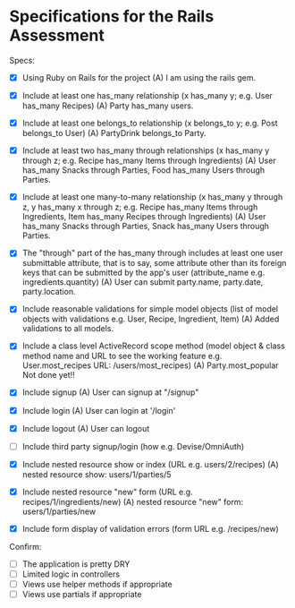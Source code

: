 # Specifications for the Rails Assessment

Specs:
- [x] Using Ruby on Rails for the project 
		(A) I am using the rails gem.

- [x] Include at least one has_many relationship (x has_many y; e.g. User has_many Recipes) 
		(A) Party has_many users.

- [x] Include at least one belongs_to relationship (x belongs_to y; e.g. Post belongs_to User)
		(A) PartyDrink belongs_to Party.

- [x] Include at least two has_many through relationships (x has_many y through z; e.g. Recipe has_many Items through Ingredients)
		(A) User has_many Snacks through Parties, Food has_many Users through Parties.

- [x] Include at least one many-to-many relationship (x has_many y through z, y has_many x through z; e.g. Recipe has_many Items through Ingredients, Item has_many Recipes through Ingredients)
		(A) User has_many Snacks through Parties, Snack has_many Users through Parties.

- [x] The "through" part of the has_many through includes at least one user submittable attribute, that is to say, some attribute other than its foreign keys that can be submitted by the app's user (attribute_name e.g. ingredients.quantity)
		(A) User can submit party.name, party.date, party.location.
		
- [x] Include reasonable validations for simple model objects (list of model objects with validations e.g. User, Recipe, Ingredient, Item)
		(A) Added validations to all models.

- [x] Include a class level ActiveRecord scope method (model object & class method name and URL to see the working feature e.g. User.most_recipes URL: /users/most_recipes)
	(A) Party.most_popular
	Not done yet!!

- [x] Include signup
	(A) User can signup at "/signup"

- [x] Include login
	(A) User can login at '/login'

- [x] Include logout
	(A) User can logout
	
- [ ] Include third party signup/login (how e.g. Devise/OmniAuth)


- [x] Include nested resource show or index (URL e.g. users/2/recipes)
	(A) nested resource show: users/1/parties/5

- [x] Include nested resource "new" form (URL e.g. recipes/1/ingredients/new)
	(A) nested resource "new" form: users/1/parties/new

- [x] Include form display of validation errors (form URL e.g. /recipes/new)

Confirm:
- [ ] The application is pretty DRY
- [ ] Limited logic in controllers
- [ ] Views use helper methods if appropriate
- [ ] Views use partials if appropriate